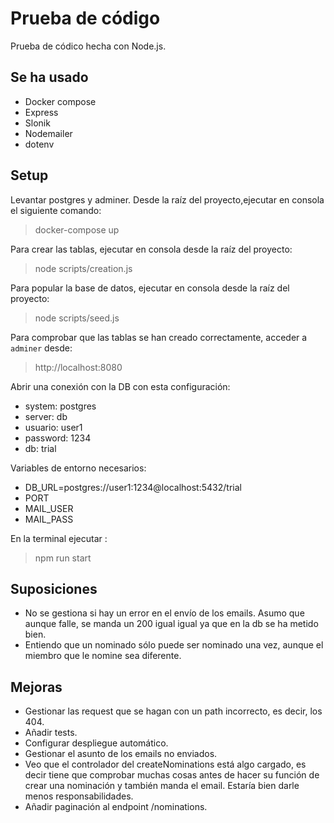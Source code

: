 # Prueba de código

Prueba de códico hecha con Node.js.

## Se ha usado

- Docker compose
- Express
- Slonik
- Nodemailer
- dotenv

## Setup

Levantar postgres y adminer. Desde la raíz del proyecto,ejecutar en consola el siguiente comando: 
> docker-compose up

Para crear las tablas, ejecutar en consola desde la raíz del proyecto: 
> node scripts/creation.js

Para popular la base de datos, ejecutar en consola desde la raíz del proyecto:
> node scripts/seed.js

Para comprobar que las tablas se han creado correctamente, acceder a `adminer` desde: 
> http://localhost:8080

  Abrir una conexión con la DB con esta configuración: 
  - system: postgres
  - server: db
  - usuario: user1
  - password: 1234
  - db: trial

Variables de entorno necesarios: 
  - DB_URL=postgres://user1:1234@localhost:5432/trial
  - PORT
  - MAIL_USER
  - MAIL_PASS

En la terminal ejecutar :
> npm run start

## Suposiciones

+ No se gestiona si hay un error en el envío de los emails. 
  Asumo que aunque falle, se manda un 200 igual igual ya que en la db se ha metido bien. 
+ Entiendo que un nominado sólo puede ser nominado una vez, aunque el miembro que le nomine sea diferente.

## Mejoras

+ Gestionar las request que se hagan con un path incorrecto, es decir, los 404.
+ Añadir tests. 
+ Configurar despliegue automático. 
+ Gestionar el asunto de los emails no enviados. 
+ Veo que el controlador del createNominations está algo cargado, es decir tiene que comprobar muchas cosas antes de hacer su función de crear una nominación y también manda el email. Estaría bien darle menos responsabilidades. 
+ Añadir paginación al endpoint /nominations.